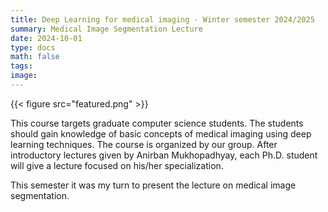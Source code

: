 ```yaml
---
title: Deep Learning for medical imaging - Winter semester 2024/2025
summary: Medical Image Segmentation Lecture
date: 2024-10-01
type: docs
math: false
tags:
image: 
---
```


{{< figure src="featured.png" >}}

This course targets graduate computer science students. The students should gain knowledge of basic concepts of medical imaging using deep learning techniques.
The course is organized by our group. After introductory lectures given by Anirban Mukhopadhyay, each Ph.D. student will give a lecture focused on his/her specialization.

This semester it was my turn to present the lecture on medical image segmentation. 